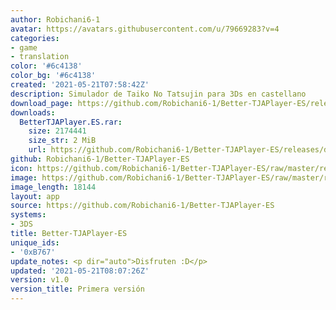 ```yaml
---
author: Robichani6-1
avatar: https://avatars.githubusercontent.com/u/79669283?v=4
categories:
- game
- translation
color: '#6c4138'
color_bg: '#6c4138'
created: '2021-05-21T07:58:42Z'
description: Simulador de Taiko No Tatsujin para 3Ds en castellano
download_page: https://github.com/Robichani6-1/Better-TJAPlayer-ES/releases
downloads:
  BetterTJAPlayer.ES.rar:
    size: 2174441
    size_str: 2 MiB
    url: https://github.com/Robichani6-1/Better-TJAPlayer-ES/releases/download/v1.0/BetterTJAPlayer.ES.rar
github: Robichani6-1/Better-TJAPlayer-ES
icon: https://github.com/Robichani6-1/Better-TJAPlayer-ES/raw/master/resources/icon.png
image: https://github.com/Robichani6-1/Better-TJAPlayer-ES/raw/master/resources/banner.png
image_length: 18144
layout: app
source: https://github.com/Robichani6-1/Better-TJAPlayer-ES
systems:
- 3DS
title: Better-TJAPlayer-ES
unique_ids:
- '0xB767'
update_notes: <p dir="auto">Disfruten :D</p>
updated: '2021-05-21T08:07:26Z'
version: v1.0
version_title: Primera versión
---
```

